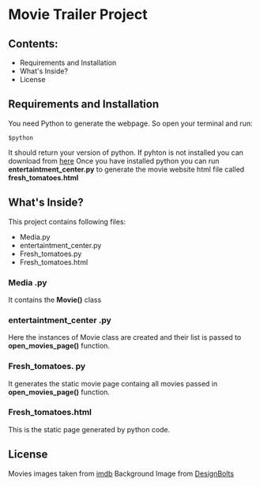 # Movie Trailer Project

## Contents:
* Requirements and Installation
* What's Inside?
* License

## Requirements and Installation
You need Python to generate the webpage. So open your terminal and run:
```
$python
```
It should return your version of python. If pyhton is not installed you can download from [here](https://www.python.org/downloads/)
Once you have installed python you can run __entertaintment_center.py__ to generate the movie website html file called __fresh_tomatoes.html__

## What's Inside?
This project contains following files:
* Media.py 
* entertaintment_center.py
* Fresh_tomatoes.py
* Fresh_tomatoes.html

### Media .py
It contains the __Movie()__ class
### entertaintment_center .py
Here the instances of Movie class are created and their list is passed to __open_movies_page()__ function. 

### Fresh_tomatoes. py
It generates the static movie page containg all movies passed in __open_movies_page()__ function.

### Fresh_tomatoes.html
This is the static page generated by python code.

## License
Movies images taken from [imdb](http://www.imdb.com/)
Background Image from [DesignBolts](http://www.designbolts.com/)



